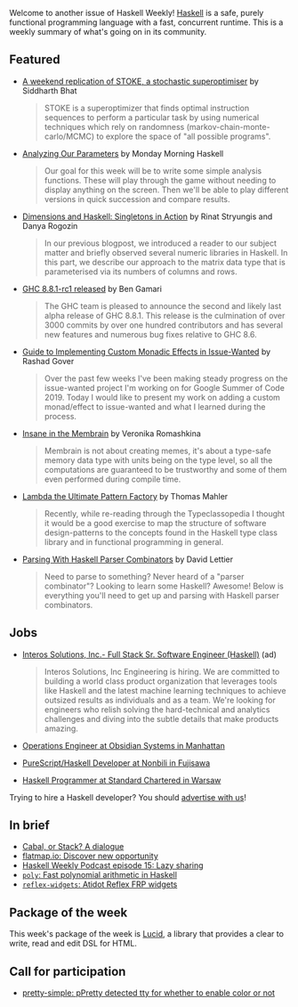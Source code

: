 Welcome to another issue of Haskell Weekly!
[Haskell](https://www.haskell.org) is a safe, purely functional programming language with a fast, concurrent runtime.
This is a weekly summary of what's going on in its community.

## Featured

-   [A weekend replication of STOKE, a stochastic superoptimiser](https://github.com/bollu/blaze/blob/75c4ab5c17bda3b751f0d328b19064a2ce1eccfe/notebooks/tutorial.ipynb) by Siddharth Bhat

    > STOKE is a superoptimizer that finds optimal instruction sequences to perform a particular task by using numerical techniques which rely on randomness (markov-chain-monte-carlo/MCMC) to explore the space of "all possible programs".

-   [Analyzing Our Parameters](https://mmhaskell.com/blog/2019/7/22/analyzing-our-parameters) by Monday Morning Haskell

    > Our goal for this week will be to write some simple analysis functions. These will play through the game without needing to display anything on the screen. Then we'll be able to play different versions in quick succession and compare results.

-   [Dimensions and Haskell: Singletons in Action](https://serokell.io/blog/dimensions-haskell-singletons) by Rinat Stryungis and Danya Rogozin

    > In our previous blogpost, we introduced a reader to our subject matter and briefly observed several numeric libraries in Haskell. In this part, we describe our approach to the matrix data type that is parameterised via its numbers of columns and rows.

-   [GHC 8.8.1-rc1 released](https://www.haskell.org/ghc/blog/20190722-ghc-8.8.1-rc1-released.html) by Ben Gamari

    > The GHC team is pleased to announce the second and likely last alpha release of GHC 8.8.1. This release is the culmination of over 3000 commits by over one hundred contributors and has several new features and numerous bug fixes relative to GHC 8.6.

-   [Guide to Implementing Custom Monadic Effects in Issue-Wanted](https://rashadg1030.github.io/rashad-blog/7.html) by Rashad Gover

    > Over the past few weeks I've been making steady progress on the issue-wanted project I'm working on for Google Summer of Code 2019. Today I would like to present my work on adding a custom monad/effect to issue-wanted and what I learned during the process.

-   [Insane in the Membrain](https://kowainik.github.io/posts/membrain) by Veronika Romashkina

    > Membrain is not about creating memes, it's about a type-safe memory data type with units being on the type level, so all the computations are guaranteed to be trustworthy and some of them even performed during compile time.

-   [Lambda the Ultimate Pattern Factory](https://github.com/thma/LtuPatternFactory/tree/85656b63d1d2cf0a0694b45458b56dec37bd76ca) by Thomas Mahler

    > Recently, while re-reading through the Typeclassopedia I thought it would be a good exercise to map the structure of software design-patterns to the concepts found in the Haskell type class library and in functional programming in general.

-   [Parsing With Haskell Parser Combinators](https://github.com/lettier/parsing-with-haskell-parser-combinators/tree/bf97f8b41568e4a72b659f2af79d4dedd397e32d) by David Lettier

    > Need to parse to something? Never heard of a "parser combinator"? Looking to learn some Haskell? Awesome! Below is everything you'll need to get up and parsing with Haskell parser combinators.

## Jobs

-   [Interos Solutions, Inc.- Full Stack Sr. Software Engineer (Haskell)](https://interos.applicantpro.com/jobs/986650.html) (ad)

    > Interos Solutions, Inc Engineering is hiring. We are committed to building a world class product organization that leverages tools like Haskell and the latest machine learning techniques to achieve outsized results as individuals and as a team. We're looking for engineers who relish solving the hard-technical and analytics challenges and diving into the subtle details that make products amazing.

-   [Operations Engineer at Obsidian Systems in Manhattan](https://np.reddit.com/r/NixOS/comments/cf8ni3/job_offer_obsidian_systems_is_hiring_a_nix/)
-   [PureScript/Haskell Developer at Nonbili in Fujisawa](https://gist.github.com/rnons/c04acc1f4db94ffee890f425acfb3dc4/1ba762e6f2147be5c2b0025703e36d5b7ec57761)
-   [Haskell Programmer at Standard Chartered in Warsaw](https://twitter.com/MikolajKonarski/status/1153189256959004672)

Trying to hire a Haskell developer?
You should [advertise with us](https://haskellweekly.news/advertising.html)!

## In brief

-   [Cabal, or Stack? A dialogue](https://medium.com/@edmundnoble/cabal-or-stack-25886c0ac74f)
-   [flatmap.io: Discover new opportunity](http://www.flatmap.io)
-   [Haskell Weekly Podcast episode 15: Lazy sharing](https://haskellweekly.news/podcast/episodes/15.html)
-   [`poly`: Fast polynomial arithmetic in Haskell](https://github.com/Bodigrim/poly/tree/f5a81c2ff5177eda511ed500d62fb33d2b6b86b7)
-   [`reflex-widgets`: Atidot Reflex FRP widgets](https://github.com/Atidot/reflex-widgets/tree/baeb6dafb39ee2c2b1d0b2b917b9e87f8c8dadcd)

## Package of the week

This week's package of the week is [Lucid](https://hackage.haskell.org/package/lucid-2.9.11), a library that provides a clear to write, read and edit DSL for HTML.

## Call for participation

-   [pretty-simple: pPretty detected tty for whether to enable color or not](https://github.com/cdepillabout/pretty-simple/issues/46)
